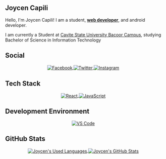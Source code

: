 <a href="https://" target="_blank"><img align="center" src="" /></a>

## Joycen Capili

Hello, I'm Joycen Capili! I am a student,  **[web developer](https://)**, and android developer.

I am currently a Student at [Cavite State University Bacoor Campus](https://cvsu.edu.ph/), studying Bachelor of Science in Information Technology

## Social

<div align="center">
  <a href="https://www.facebook.com/joycenc11" target="_blank">
    <img
         align="center"
         src="https://img.shields.io/badge/Facebook-1877F2?style=for-the-badge&logo=facebook&logoColor=white"
         alt="Facebook"
    />
  </a>
  <a href="https://twitter.com/oioicen" target="_blank">
    <img
         align="center"
         src="https://img.shields.io/badge/Twitter-1DA1F2?style=for-the-badge&logo=twitter&logoColor=white"
         alt="Twitter"
    />
  </a>
  <a href="https://www.instagram.com/oicen" target="_blank">
    <img
         align="center"
         src="https://img.shields.io/badge/Instagram-E4405F?style=for-the-badge&logo=instagram&logoColor=white"
         alt="Instagram"
    />
  </a>
</div>

## Tech Stack

<div align="center">
  <a href="https:// " target="_blank">
    <img
         align="center"
         src="https://img.shields.io/badge/React-20232A?style=for-the-badge&logo=react&logoColor=61DAFB"
         alt="React"
    />
  </a>
  <a href="https:// " target="_blank">
    <img
         align="center"
         src="https://img.shields.io/badge/JavaScript-F7DF1E?style=for-the-badge&logo=javascript&logoColor=black"
         alt="JavaScript"
    />
  </a>
</div>

## Development Environment

<div align="center">
  <a href="https:// " target="_blank">
    <img
         align="center"
         src="https://img.shields.io/badge/Visual_Studio_Code-0078D4?style=for-the-badge&logo=visual%20studio%20code&logoColor=white"
         alt="VS Code"
    />
  </a>
</div>

## GitHub Stats

<div align="center">
  <a href="https:// " target="_blank">
    <img
         align="center"
         src="https://github-readme-stats.vercel.app/api/top-langs/?username=joycendc&theme=dark&hide=%20script&langs_count=7"
         alt="Joycen's Used Languages"
    />
  </a>
  <a href="https:// " target="_blank">
    <img
         align="center"
         src="https://github-readme-stats.vercel.app/api?username=joycendc&theme=dark&show_icons=true&count_private=true"
         alt="Joycen's GitHub Stats"
    />
  </a>
</div>

